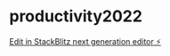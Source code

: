 # productivity2022

[Edit in StackBlitz next generation editor ⚡️](https://stackblitz.com/~/github.com/biishnu77/productivity2022)